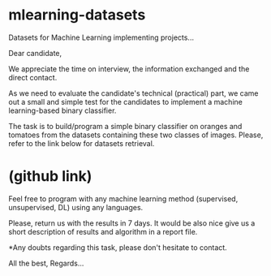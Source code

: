 # mlearning-datasets
Datasets for Machine Learning implementing projects...

Dear candidate,
 
We appreciate the time on interview, the information exchanged and the direct contact.
 
As we need to evaluate the candidate's technical (practical) part, we came out a small and simple test for the candidates to implement a machine learning-based binary classifier.
 
The task is to build/program a simple binary classifier on oranges and tomatoes from the datasets containing these two classes of images.
Please, refer to the link below for datasets retrieval.
# (github link)
 
Feel free to program with any machine learning method (supervised, unsupervised, DL) using any languages.
 
Please, return us with the results in 7 days. It would be also nice give us a short description of results and algorithm in a report file.
 
*Any doubts regarding this task, please don't hesitate to contact.
 
 
All the best,
Regards...
